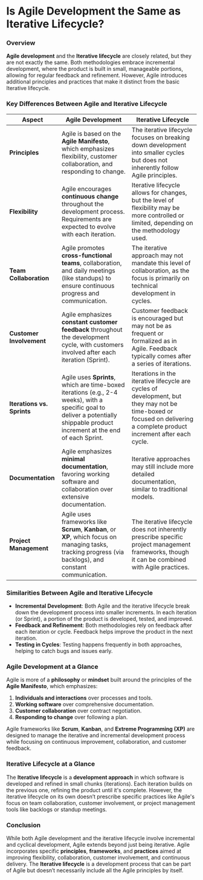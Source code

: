 # Is Agile Development the Same as Iterative Lifecycle?

### Overview

**Agile development** and the **Iterative lifecycle** are closely related, but they are not exactly the same. Both methodologies embrace incremental development, where the product is built in small, manageable portions, allowing for regular feedback and refinement. However, Agile introduces additional principles and practices that make it distinct from the basic Iterative lifecycle.

### Key Differences Between Agile and Iterative Lifecycle

| **Aspect**              | **Agile Development**                                             | **Iterative Lifecycle**                                         |
|-------------------------|-------------------------------------------------------------------|-----------------------------------------------------------------|
| **Principles**           | Agile is based on the **Agile Manifesto**, which emphasizes flexibility, customer collaboration, and responding to change. | The iterative lifecycle focuses on breaking down development into smaller cycles but does not inherently follow Agile principles. |
| **Flexibility**          | Agile encourages **continuous change** throughout the development process. Requirements are expected to evolve with each iteration. | Iterative lifecycle allows for changes, but the level of flexibility may be more controlled or limited, depending on the methodology used. |
| **Team Collaboration**   | Agile promotes **cross-functional teams**, collaboration, and daily meetings (like standups) to ensure continuous progress and communication. | The iterative approach may not mandate this level of collaboration, as the focus is primarily on technical development in cycles. |
| **Customer Involvement** | Agile emphasizes **constant customer feedback** throughout the development cycle, with customers involved after each iteration (Sprint). | Customer feedback is encouraged but may not be as frequent or formalized as in Agile. Feedback typically comes after a series of iterations. |
| **Iterations vs. Sprints** | Agile uses **Sprints**, which are time-boxed iterations (e.g., 2-4 weeks), with a specific goal to deliver a potentially shippable product increment at the end of each Sprint. | Iterations in the iterative lifecycle are cycles of development, but they may not be time-boxed or focused on delivering a complete product increment after each cycle. |
| **Documentation**        | Agile emphasizes **minimal documentation**, favoring working software and collaboration over extensive documentation. | Iterative approaches may still include more detailed documentation, similar to traditional models. |
| **Project Management**   | Agile uses frameworks like **Scrum**, **Kanban**, or **XP**, which focus on managing tasks, tracking progress (via backlogs), and constant communication. | The iterative lifecycle does not inherently prescribe specific project management frameworks, though it can be combined with Agile practices. |

### Similarities Between Agile and Iterative Lifecycle

- **Incremental Development**: Both Agile and the iterative lifecycle break down the development process into smaller increments. In each iteration (or Sprint), a portion of the product is developed, tested, and improved.
- **Feedback and Refinement**: Both methodologies rely on feedback after each iteration or cycle. Feedback helps improve the product in the next iteration.
- **Testing in Cycles**: Testing happens frequently in both approaches, helping to catch bugs and issues early.

### Agile Development at a Glance

Agile is more of a **philosophy** or **mindset** built around the principles of the **Agile Manifesto**, which emphasizes:
1. **Individuals and interactions** over processes and tools.
2. **Working software** over comprehensive documentation.
3. **Customer collaboration** over contract negotiation.
4. **Responding to change** over following a plan.

Agile frameworks like **Scrum**, **Kanban**, and **Extreme Programming (XP)** are designed to manage the iterative and incremental development process while focusing on continuous improvement, collaboration, and customer feedback.

### Iterative Lifecycle at a Glance

The **Iterative lifecycle** is a **development approach** in which software is developed and refined in small chunks (iterations). Each iteration builds on the previous one, refining the product until it's complete. However, the iterative lifecycle on its own doesn’t prescribe specific practices like Agile's focus on team collaboration, customer involvement, or project management tools like backlogs or standup meetings.

### Conclusion

While both Agile development and the iterative lifecycle involve incremental and cyclical development, Agile extends beyond just being iterative. Agile incorporates specific **principles**, **frameworks**, and **practices** aimed at improving flexibility, collaboration, customer involvement, and continuous delivery. The **Iterative lifecycle** is a development process that can be part of Agile but doesn’t necessarily include all the Agile principles by itself.
